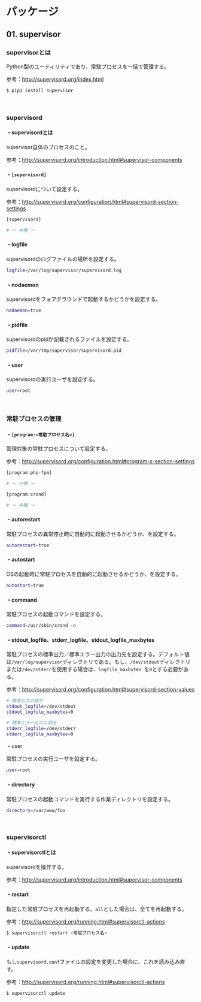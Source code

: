 # パッケージ

## 01. supervisor

### supervisorとは

Python製のユーティリティであり、常駐プロセスを一括で管理する。

参考：http://supervisord.org/index.html

```bash
$ pip3 install supervisor
```

<br>

### supervisord

#### ・supervisordとは

supervisor自体のプロセスのこと。

参考：http://supervisord.org/introduction.html#supervisor-components

#### ・```[supervisord]```

supervisordについて設定する。

参考：http://supervisord.org/configuration.html#supervisord-section-settings

```bash
[supervisord]

# 〜 中略 〜
```

#### ・logfile

supervisordのログファイルの場所を設定する。

```bash
logfile=/var/log/supervisor/supervisord.log
```

#### ・nodaemon

supervisordをフォアグラウンドで起動するかどうかを設定する。

```bash
nodaemon=true
```

#### ・pidfile

supervisordのpidが記載されるファイルを設定する。

```bash
pidfile=/var/tmp/supervisor/supervisord.pid
```

#### ・user

supervisordの実行ユーザを設定する。

```bash
user=root
```

<br>

### 常駐プロセスの管理

#### ・```[program:<常駐プロセス名>]```

管理対象の常駐プロセスについて設定する。

参考：http://supervisord.org/configuration.html#program-x-section-settings

```bash
[program:php-fpm]

# 〜 中略 〜

[program:crond]

# 〜 中略 〜
```

#### ・autorestart

常駐プロセスの異常停止時に自動的に起動させるかどうか、を設定する。

```bash
autorestart=true
```

#### ・autostart

OSの起動時に常駐プロセスを自動的に起動させるかどうか、を設定する。

```bash
autostart=true
```

#### ・command

常駐プロセスの起動コマンドを設定する。

```bash
command=/usr/sbin/crond -n
```

#### ・stdout_logfile、stderr_logfile、stdout_logfile_maxbytes

常駐プロセスの標準出力／標準エラー出力の出力先を設定する。デフォルト値は```/var/log/supervisor```ディレクトリである。もし、```/dev/stdout```ディレクトリまたは```/dev/stderr```を使用する場合は、```logfile_maxbytes ```を```0```とする必要がある。

参考：http://supervisord.org/configuration.html#supervisord-section-values

```bash
# 標準出力の場所
stdout_logfile=/dev/stdout
stdout_logfile_maxbytes=0

# 標準エラー出力の場所
stderr_logfile=/dev/stderr
stderr_logfile_maxbytes=0
```

・user

常駐プロセスの実行ユーザを設定する。

```bash
user=root
```

#### ・directory

常駐プロセスの起動コマンドを実行する作業ディレクトリを設定する。

```bash
directory=/var/www/foo
```

<br>

### supervisorctl

#### ・supervisorctlとは

supervisordを操作する。

参考：http://supervisord.org/introduction.html#supervisor-components

#### ・restart

指定した常駐プロセスを再起動する。```all```とした場合は、全てを再起動する。

参考：http://supervisord.org/running.html#supervisorctl-actions

```bash
$ supervisorctl restart <常駐プロセス名>
```

#### ・update

もし```supervisord.conf```ファイルの設定を変更した場合に、これを読み込み直す。

参考：http://supervisord.org/running.html#supervisorctl-actions

```
$ supervisorctl update
```



